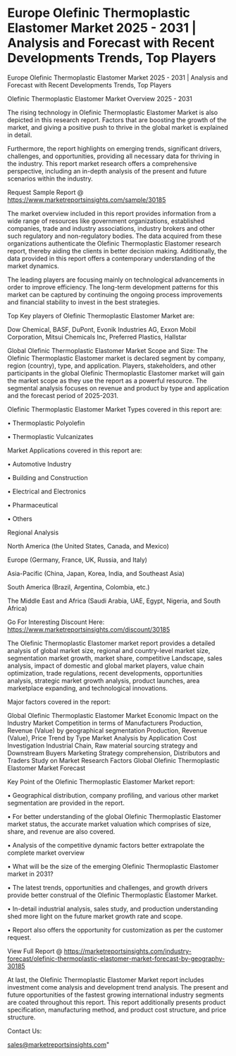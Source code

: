 # Europe Olefinic Thermoplastic Elastomer Market 2025 - 2031 | Analysis and Forecast with Recent Developments Trends, Top Players
Europe Olefinic Thermoplastic Elastomer Market 2025 - 2031 | Analysis and Forecast with Recent Developments Trends, Top Players

Olefinic Thermoplastic Elastomer Market Overview 2025 - 2031

The rising technology in Olefinic Thermoplastic Elastomer Market is also depicted in this research report. Factors that are boosting the growth of the market, and giving a positive push to thrive in the global market is explained in detail.

Furthermore, the report highlights on emerging trends, significant drivers, challenges, and opportunities, providing all necessary data for thriving in the industry. This report market research offers a comprehensive perspective, including an in-depth analysis of the present and future scenarios within the industry.

Request Sample Report @ https://www.marketreportsinsights.com/sample/30185

The market overview included in this report provides information from a wide range of resources like government organizations, established companies, trade and industry associations, industry brokers and other such regulatory and non-regulatory bodies. The data acquired from these organizations authenticate the Olefinic Thermoplastic Elastomer research report, thereby aiding the clients in better decision making. Additionally, the data provided in this report offers a contemporary understanding of the market dynamics.

The leading players are focusing mainly on technological advancements in order to improve efficiency. The long-term development patterns for this market can be captured by continuing the ongoing process improvements and financial stability to invest in the best strategies.

Top Key players of Olefinic Thermoplastic Elastomer Market are:

Dow Chemical, BASF, DuPont, Evonik Industries AG, Exxon Mobil Corporation, Mitsui Chemicals Inc, Preferred Plastics, Hallstar

Global Olefinic Thermoplastic Elastomer Market Scope and Size:
The Olefinic Thermoplastic Elastomer market is declared segment by company, region (country), type, and application. Players, stakeholders, and other participants in the global Olefinic Thermoplastic Elastomer market will gain the market scope as they use the report as a powerful resource. The segmental analysis focuses on revenue and product by type and application and the forecast period of 2025-2031.

Olefinic Thermoplastic Elastomer Market Types covered in this report are:

• Thermoplastic Polyolefin

• Thermoplastic Vulcanizates

Market Applications covered in this report are:

• Automotive Industry

• Building and Construction

• Electrical and Electronics

• Pharmaceutical

• Others

Regional Analysis

North America (the United States, Canada, and Mexico)

Europe (Germany, France, UK, Russia, and Italy)

Asia-Pacific (China, Japan, Korea, India, and Southeast Asia)

South America (Brazil, Argentina, Colombia, etc.)

The Middle East and Africa (Saudi Arabia, UAE, Egypt, Nigeria, and South Africa)

Go For Interesting Discount Here: https://www.marketreportsinsights.com/discount/30185

The Olefinic Thermoplastic Elastomer market report provides a detailed analysis of global market size, regional and country-level market size, segmentation market growth, market share, competitive Landscape, sales analysis, impact of domestic and global market players, value chain optimization, trade regulations, recent developments, opportunities analysis, strategic market growth analysis, product launches, area marketplace expanding, and technological innovations.

Major factors covered in the report:

Global Olefinic Thermoplastic Elastomer Market
Economic Impact on the Industry
Market Competition in terms of Manufacturers
Production, Revenue (Value) by geographical segmentation
Production, Revenue (Value), Price Trend by Type
Market Analysis by Application
Cost Investigation
Industrial Chain, Raw material sourcing strategy and Downstream Buyers
Marketing Strategy comprehension, Distributors and Traders
Study on Market Research Factors
Global Olefinic Thermoplastic Elastomer Market Forecast

Key Point of the Olefinic Thermoplastic Elastomer Market report:

• Geographical distribution, company profiling, and various other market segmentation are provided in the report.

• For better understanding of the global Olefinic Thermoplastic Elastomer market status, the accurate market valuation which comprises of size, share, and revenue are also covered.

• Analysis of the competitive dynamic factors better extrapolate the complete market overview

• What will be the size of the emerging Olefinic Thermoplastic Elastomer market in 2031?

• The latest trends, opportunities and challenges, and growth drivers provide better construal of the Olefinic Thermoplastic Elastomer Market.

• In-detail industrial analysis, sales study, and production understanding shed more light on the future market growth rate and scope.

• Report also offers the opportunity for customization as per the customer request.

View Full Report @ https://marketreportsinsights.com/industry-forecast/olefinic-thermoplastic-elastomer-market-forecast-by-geography-30185

At last, the Olefinic Thermoplastic Elastomer Market report includes investment come analysis and development trend analysis. The present and future opportunities of the fastest growing international industry segments are coated throughout this report. This report additionally presents product specification, manufacturing method, and product cost structure, and price structure.

Contact Us:

sales@marketreportsinsights.com"
